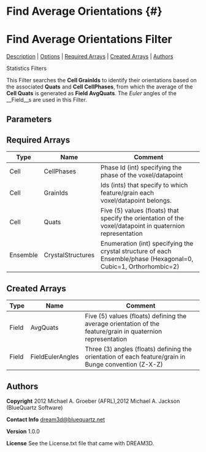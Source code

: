 Find Average Orientations {#}
======
<h1 class="pHeading1">Find Average Orientations Filter</h1>
<p class="pCellBody">
<a href="../StatisticsFilters/FindAvgOrientations.html#wp2">Description</a> | <a href="../StatisticsFilters/FindAvgOrientations.html#wp3">Options</a> | <a href="../StatisticsFilters/FindAvgOrientations.html#wp4">Required Arrays</a> | <a href="../StatisticsFilters/FindAvgOrientations.html#wp5">Created Arrays</a> | <a href="../StatisticsFilters/FindAvgOrientations.html#wp1">Authors</a> 


Statistics Filters


This Filter searches the __Cell GrainIds__ to identify their orientations based 
on the associated __Quats__ and __Cell CellPhases__, from which the average of 
the __Cell Quats__ is generated as __Field AvgQuats__. The _Euler_ angles 
of the __Field__s are used in this Filter.


## Parameters ## 

## Required Arrays ##

| Type | Name | Comment |
|------|------|---------|
| Cell | CellPhases | Phase Id (int) specifying the phase of the voxel/datapoint | Values should be present from experimental data or synthetic generation and cannot be determined by this filter. Not having these values will result in the filter to fail/not execute. |
| Cell | GrainIds | Ids (ints) that specify to which feature/grain each voxel/datapoint belongs. | Values should be present from segmentation of experimental data or synthetic generation and cannot be determined by this filter. Not having these values will result in the filter to fail/not execute. |
| Cell | Quats | Five (5) values (floats) that specify the orientation of the voxel/datapoint in quaternion representation | Filter will calculate the quaternion for each voxel/datapoint if it is not already calculated. |
| Ensemble | CrystalStructures | Enumeration (int) specifying the crystal structure of each Ensemble/phase (Hexagonal=0, Cubic=1, Orthorhombic=2) | Values should be present from experimental data or synthetic generation and cannot be determined by this filter. Not having these values will result in the filter to fail/not execute. |

## Created Arrays ##

| Type | Name | Comment |
|------|------|---------|
| Field | AvgQuats | Five (5) values (floats) defining the average orientation of the feature/grain in quaternion representation |
| Field | FieldEulerAngles | Three (3) angles (floats) defining the orientation of each feature/grain in Bunge convention (Z-X-Z) | The first value is a dummy value, so each feature/grain has quat = {dummy, q1, q2, q3, q4} - where q1, q2, and q3 contain the axis information and q4 contains the angle information of the quaternion |

## Authors ##

**Copyright** 2012 Michael A. Groeber (AFRL),2012 Michael A. Jackson (BlueQuartz Software)

**Contact Info** dream3d@bluequartz.net

**Version** 1.0.0

**License**  See the License.txt file that came with DREAM3D.



